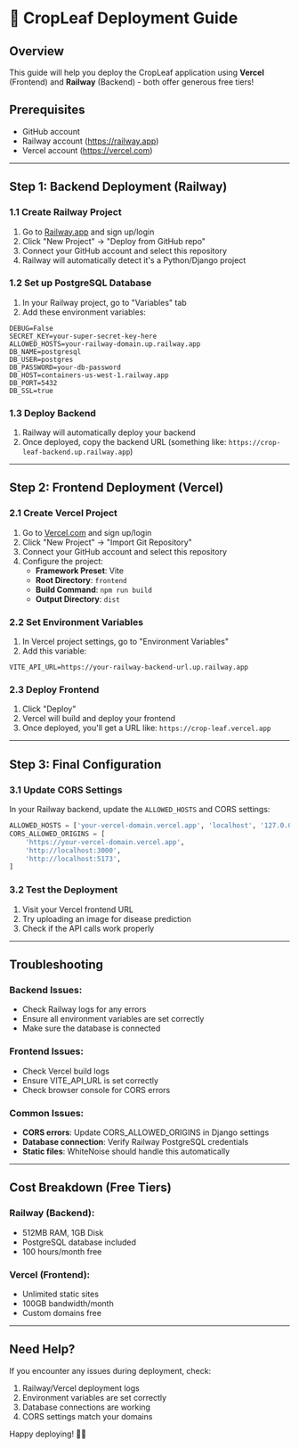 # 🚀 CropLeaf Deployment Guide

## Overview
This guide will help you deploy the CropLeaf application using **Vercel** (Frontend) and **Railway** (Backend) - both offer generous free tiers!

## Prerequisites
- GitHub account
- Railway account (https://railway.app)
- Vercel account (https://vercel.com)

---

## Step 1: Backend Deployment (Railway)

### 1.1 Create Railway Project
1. Go to [Railway.app](https://railway.app) and sign up/login
2. Click "New Project" → "Deploy from GitHub repo"
3. Connect your GitHub account and select this repository
4. Railway will automatically detect it's a Python/Django project

### 1.2 Set up PostgreSQL Database
1. In your Railway project, go to "Variables" tab
2. Add these environment variables:
```
DEBUG=False
SECRET_KEY=your-super-secret-key-here
ALLOWED_HOSTS=your-railway-domain.up.railway.app
DB_NAME=postgresql
DB_USER=postgres
DB_PASSWORD=your-db-password
DB_HOST=containers-us-west-1.railway.app
DB_PORT=5432
DB_SSL=true
```

### 1.3 Deploy Backend
1. Railway will automatically deploy your backend
2. Once deployed, copy the backend URL (something like: `https://crop-leaf-backend.up.railway.app`)

---

## Step 2: Frontend Deployment (Vercel)

### 2.1 Create Vercel Project
1. Go to [Vercel.com](https://vercel.com) and sign up/login
2. Click "New Project" → "Import Git Repository"
3. Connect your GitHub account and select this repository
4. Configure the project:
   - **Framework Preset**: Vite
   - **Root Directory**: `frontend`
   - **Build Command**: `npm run build`
   - **Output Directory**: `dist`

### 2.2 Set Environment Variables
1. In Vercel project settings, go to "Environment Variables"
2. Add this variable:
```
VITE_API_URL=https://your-railway-backend-url.up.railway.app
```

### 2.3 Deploy Frontend
1. Click "Deploy"
2. Vercel will build and deploy your frontend
3. Once deployed, you'll get a URL like: `https://crop-leaf.vercel.app`

---

## Step 3: Final Configuration

### 3.1 Update CORS Settings
In your Railway backend, update the `ALLOWED_HOSTS` and CORS settings:
```python
ALLOWED_HOSTS = ['your-vercel-domain.vercel.app', 'localhost', '127.0.0.1']
CORS_ALLOWED_ORIGINS = [
    'https://your-vercel-domain.vercel.app',
    'http://localhost:3000',
    'http://localhost:5173',
]
```

### 3.2 Test the Deployment
1. Visit your Vercel frontend URL
2. Try uploading an image for disease prediction
3. Check if the API calls work properly

---

## Troubleshooting

### Backend Issues:
- Check Railway logs for any errors
- Ensure all environment variables are set correctly
- Make sure the database is connected

### Frontend Issues:
- Check Vercel build logs
- Ensure VITE_API_URL is set correctly
- Check browser console for CORS errors

### Common Issues:
- **CORS errors**: Update CORS_ALLOWED_ORIGINS in Django settings
- **Database connection**: Verify Railway PostgreSQL credentials
- **Static files**: WhiteNoise should handle this automatically

---

## Cost Breakdown (Free Tiers)

### Railway (Backend):
- 512MB RAM, 1GB Disk
- PostgreSQL database included
- 100 hours/month free

### Vercel (Frontend):
- Unlimited static sites
- 100GB bandwidth/month
- Custom domains free

---

## Need Help?
If you encounter any issues during deployment, check:
1. Railway/Vercel deployment logs
2. Environment variables are set correctly
3. Database connections are working
4. CORS settings match your domains

Happy deploying! 🌾🚀